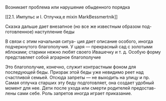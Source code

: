 
Возникает проблема или нарушение обыденного порядка

[[2.1. Импульс и I. Отлучка,е mixin MarkBessmertnik]]

Сказка дальше дает внезапное (но все же известным образом под-
готовленное) наступление беды

В связи с этим начальная ситуа-
ция дает описание особого, иногда подчеркнутого благополучия.
У царя — прекрасный сад с золотыми яблоками; старики нежно
любят своего Ивашечку и т. д. Особую форму представляет собой
аграрное благополучие

Это благополучие, конечно, служит контрастным фоном
для последующей беды. Призрак этой беды уже невидимо реет над
счастливой семьей. Отсюда запреты — не выходить на улицу и пр.
Самая отлучка старших эту беду подготовляет, она создает удобный
момент для нее. Дети после ухода или смерти родителей предостав-
лены сами себе. Роль запретов иногда играет приказание. 
